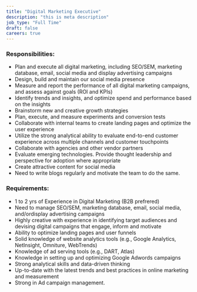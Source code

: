 ```yaml
---
title: "Digital Marketing Executive"
description: "this is meta description"
job_type: "Full Time"
draft: false
careers: true
---
```


### **Responsibilities:**

- Plan and execute all digital marketing, including SEO/SEM, marketing database, email,
social media and display advertising campaigns
- Design, build and maintain our social media presence
- Measure and report the performance of all digital marketing campaigns, and assess
against goals (ROI and KPIs)
- Identify trends and insights, and optimize spend and performance based on the insights
- Brainstorm new and creative growth strategies
- Plan, execute, and measure experiments and conversion tests
- Collaborate with internal teams to create landing pages and optimize the user
experience
- Utilize the strong analytical ability to evaluate end-to-end customer experience across
multiple channels and customer touchpoints
- Collaborate with agencies and other vendor partners
- Evaluate emerging technologies. Provide thought leadership and perspective for
adoption where appropriate
- Create attractive content for social media
- Need to write blogs regularly and motivate the team to do the same.


### **Requirements:**
- 1 to 2 yrs of Experience in Digital Marketing (B2B prefrered)
- Need to manage SEO/SEM, marketing database, email, social media, and/ordisplay
advertising campaigns
- Highly creative with experience in identifying target audiences and devising digital
campaigns that engage, inform and motivate
- Ability to optimize landing pages and user funnels
- Solid knowledge of website analytics tools (e.g., Google Analytics, NetInsight, Omniture,
WebTrends)
- Knowledge of ad serving tools (e.g., DART, Atlas)
- Knowledge in setting up and optimizing Google Adwords campaigns
- Strong analytical skills and data-driven thinking
- Up-to-date with the latest trends and best practices in online marketing and
measurement
- Strong in Ad campaign management.










